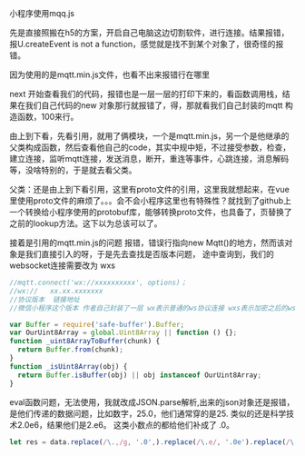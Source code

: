 小程序使用mqq.js

先是直接照搬在h5的方案，开启自己电脑这边切割软件，进行连接。结果报错，报U.createEvent  is not a function，感觉就是找不到某个对象了，很奇怪的报错。

因为使用的是mqtt.min.js文件，也看不出来报错行在哪里

next 开始查看我们的代码，报错也是一层一层的打印下来的，看函数调用栈，结果在我们自己代码的new 对象那行就报错了，得，那就看我们自己封装的mqtt 构造函数，100来行。

由上到下看，先看引用，就用了俩模块，一个是mqtt.min.js，另一个是他继承的父类构成函数，然后查看他自己的code，其实中规中矩，不过接受参数，检查，建立连接，监听mqtt连接，发送消息，断开，重连等事件，心跳连接，消息解码等，没啥特别的，于是就去看父类。

父类：还是由上到下看引用，这里有proto文件的引用，这里我就想起来，在vue里使用proto文件的麻烦了。。。会不会小程序这里也有特殊性？就找到了github上一个转换给小程序使用的protobuf库，能够转换proto文件，也具备了，页替换了之前的lookup方法。这下以为总该可以了。

接着是引用的mqtt.min.js的问题
报错，错误行指向new Mqtt()的地方，然而该对象是我们直接引入的呀，于是先去查找是否版本问题，
途中查询到，我们的websocket连接需要改为 wxs
```js
//mqtt.connect('wx://xxxxxxxxxx', options)；
//wx://   xx.xx.xxxxxxx
//协议版本  链接地址
//微信小程序这个版本 作者自己封装了一层 wx表示普通的ws协议连接 wxs表示加密之后的wss协议连接。
````

```js
var Buffer = require('safe-buffer').Buffer;
var OurUint8Array = global.Uint8Array || function () {};
function _uint8ArrayToBuffer(chunk) {
  return Buffer.from(chunk);
}
function _isUint8Array(obj) {
  return Buffer.isBuffer(obj) || obj instanceof OurUint8Array;
}

```

eval函数问题，无法使用，我就改成JSON.parse解析,出来的json对象还是报错，是他们传递的数据问题，比如数字，25.0，他们通常穿的是25. 类似的还是科学技术2.0e6，结果他们是2.e6。 这类小数点的都给他们补成了 .0。

```js
let res = data.replace(/\.,/g, '.0',).replace(/\.e/, '.0e').replace(/\.}/, '.0]').replace(/\.}/, '.0}')
```


